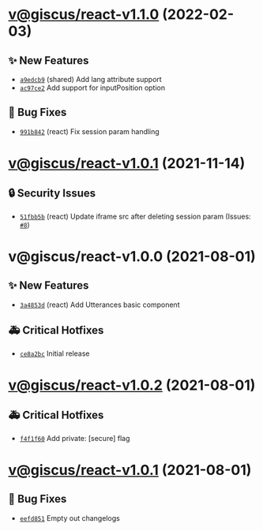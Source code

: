 # [v@giscus/react-v1.1.0](https://github.com/giscus/giscus-component/compare/@giscus/react-v1.0.1...@giscus/react-v1.1.0) (2022-02-03)

## ✨ New Features
- [`a9edcb9`](https://github.com/giscus/giscus-component/commit/a9edcb9)  (shared) Add lang attribute support 
- [`ac97ce2`](https://github.com/giscus/giscus-component/commit/ac97ce2)   Add support for inputPosition option 

## 🐛 Bug Fixes
- [`991b842`](https://github.com/giscus/giscus-component/commit/991b842)  (react) Fix session param handling

# [v@giscus/react-v1.0.1](https://github.com/giscus/giscus-component/compare/@giscus/react-v1.0.0...@giscus/react-v1.0.1) (2021-11-14)

## 🔒 Security Issues
- [`51fbb5b`](https://github.com/giscus/giscus-component/commit/51fbb5b)  (react) Update iframe src after deleting session param (Issues: [`#8`](https://github.com/giscus/giscus-component/issues/8))

# v@giscus/react-v1.0.0 (2021-08-01)

## ✨ New Features
- [`3a4853d`](https://github.com/giscus/giscus-component/commit/3a4853d)  (react) Add Utterances basic component 

## 🚑 Critical Hotfixes
- [`ce8a2bc`](https://github.com/giscus/giscus-component/commit/ce8a2bc)   Initial release

# [v@giscus/react-v1.0.2](https://github.com/giscus/giscus-component/compare/@giscus/react-v1.0.1...@giscus/react-v1.0.2) (2021-08-01)

## 🚑 Critical Hotfixes
- [`f4f1f60`](https://github.com/giscus/giscus-component/commit/f4f1f60)   Add private: [secure] flag

# [v@giscus/react-v1.0.1](https://github.com/giscus/giscus-component/compare/@giscus/react-v1.0.0...@giscus/react-v1.0.1) (2021-08-01)

## 🐛 Bug Fixes
- [`eefd851`](https://github.com/giscus/giscus-component/commit/eefd851)   Empty out changelogs
